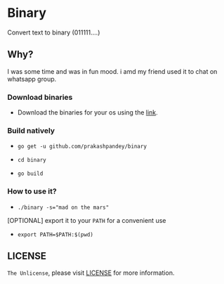 # Binary

Convert text to binary (011111....)

## Why?

I was some time and was in fun mood. i amd my friend used it to chat on whatsapp group.

### Download binaries

- Download the binaries for your os using the [link](https://github.com/prakashpandey/binary/tree/master/target).

### Build natively

- `go get -u github.com/prakashpandey/binary`

- `cd binary`

- `go build`

### How to use it?

- `./binary -s="mad on the mars"`

[OPTIONAL] export it to your `PATH` for a convenient use

- `export PATH=$PATH:$(pwd)`

## LICENSE

`The Unlicense`, please visit [LICENSE](LICENSE) for more information.
